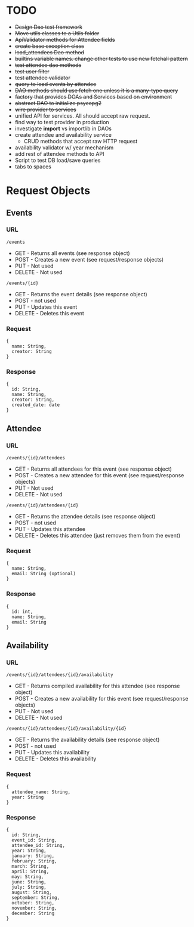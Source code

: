 # TODO
* ~~Design Dao test framework~~
* ~~Move utils classes to a Utils folder~~
* ~~ApiValidator methods for Attendee fields~~
* ~~create base exception class~~
* ~~load_attendees Dao method~~
* ~~builtins variable names. change other tests to use new fetchall pattern~~
* ~~test attendee dao methods~~
* ~~test user filter~~
* ~~test attendee validator~~
* ~~query to load events by attendee~~
* ~~DAO methods should use fetch one unless it is a many-type query~~
* ~~factory that provides DOAs and Services based on environment~~
* ~~abstract DAO to initialize psycopg2~~
* ~~wire provider to services~~
* unified API for services. All should accept raw request.
* find way to test provider in production
* investigate __import__ vs importlib in DAOs
* create attendee and availability service
  * CRUD methods that accept raw HTTP request
* availability validator w/ year mechanism
* add rest of attendee methods to API
* Script to test DB load/save queries
* tabs to spaces

# Request Objects
## Events
### URL
`/events`
* GET - Returns all events (see response object)
* POST - Creates a new event (see request/response objects)
* PUT - Not used
* DELETE - Not used

`/events/{id}`
* GET - Returns the event details (see response object)
* POST - not used
* PUT - Updates this event
* DELETE - Deletes this event

### Request
```
{
  name: String,
  creator: String
}
```

### Response
```
{
  id: String,
  name: String,
  creator: String,
  created_date: date
}
```

## Attendee
### URL
`/events/{id}/attendees`
* GET - Returns all attendees for this event (see response object)
* POST - Creates a new attendee for this event (see request/response objects)
* PUT - Not used
* DELETE - Not used

`/events/{id}/attendees/{id}`
* GET - Returns the attendee details (see response object)
* POST - not used
* PUT - Updates this attendee
* DELETE - Deletes this attendee (just removes them from the event)

### Request
```
{
  name: String,
  email: String (optional)
}
```

### Response
```
{
  id: int,
  name: String,
  email: String
}
```

## Availability
### URL
`/events/{id}/attendees/{id}/availability`
* GET - Returns compiled availability for this attendee (see response object)
* POST - Creates a new availability for this event (see request/response objects)
* PUT - Not used
* DELETE - Not used

`/events/{id}/attendees/{id}/availability/{id}`
* GET - Returns the availability details (see response object)
* POST - not used
* PUT - Updates this availability
* DELETE - Deletes this availability

### Request
```
{
  attendee_name: String,
  year: String
}
```

### Response
```
{
  id: String,
  event_id: String,
  attendee_id: String,
  year: String,
  january: String,
  february: String,
  march: String,
  april: String,
  may: String,
  june: String,
  july: String,
  august: String,
  september: String,
  october: String,
  november: String,
  december: String
}
```
